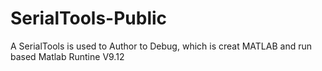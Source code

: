 # SerialTools-Public
A SerialTools is used to Author to Debug, which is creat MATLAB and run based Matlab Runtine V9.12
